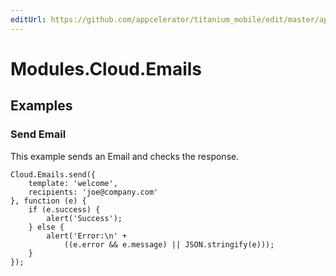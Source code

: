 ```yaml
---
editUrl: https://github.com/appcelerator/titanium_mobile/edit/master/apidoc/Modules/Cloud/Emails/Emails.yml
---
```

# Modules.Cloud.Emails

<TypeHeader/>

## Examples

### Send Email

This example sends an Email and checks the response.

    Cloud.Emails.send({
        template: 'welcome',
        recipients: 'joe@company.com'
    }, function (e) {
        if (e.success) {
            alert('Success');
        } else {
            alert('Error:\n' +
                ((e.error && e.message) || JSON.stringify(e)));
        }
    });

<ApiDocs/>
